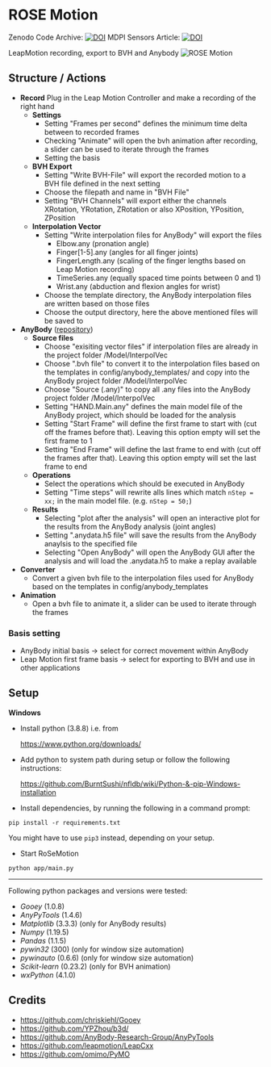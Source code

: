 # ROSE Motion

Zenodo Code Archive: [![DOI](https://zenodo.org/badge/DOI/10.5281/zenodo.4344201.svg)](https://doi.org/10.5281/zenodo.4344201) MDPI Sensors Article: [![DOI](https://zenodo.org/badge/DOI/10.3390/s21041199.svg)](https://doi.org/10.3390/s21041199)

LeapMotion recording, export to BVH and Anybody
![ROSE Motion](https://snag.gy/T6kpqO.jpg)

## Structure / Actions

* **Record**
Plug in the Leap Motion Controller and make a recording of the right hand
    * **Settings**
        * Setting "Frames per second" defines the minimum time delta between to recorded frames
        * Checking "Animate" will open the bvh animation after recording, a slider can be used to iterate through the frames
        * Setting the basis
    * **BVH Export**
        * Setting "Write BVH-File" will export the recorded motion to a BVH file defined in the next setting
        * Choose the filepath and name in "BVH File"
        * Setting "BVH Channels" will export either the channels XRotation, YRotation, ZRotation or also XPosition, YPosition, ZPosition
    * **Interpolation Vector**
        * Setting "Write interpolation files for AnyBody" will export the files
            * Elbow.any (pronation angle)
            * Finger[1-5].any (angles for all finger joints)
            * FingerLength.any (scaling of the finger lengths based on Leap Motion recording)
            * TimeSeries.any (equally spaced time points between 0 and 1)
            * Wrist.any (abduction and flexion angles for wrist)
        * Choose the template directory, the AnyBody interpolation files are written based on those files
        * Choose the output directory, here the above mentioned files will be saved to
* **AnyBody** ([repository](https://github.com/seanschneeweiss/RoSeMotion-AnyBody))
    * **Source files**
        * Choose "exisiting vector files" if interpolation files are already in the project folder <AnyBodyFolder>/Model/InterpolVec
        * Choose ".bvh file" to convert it to the interpolation files based on the templates in config/anybody_templates/ and copy into the AnyBody project folder <AnyBodyFolder>/Model/InterpolVec
        * Choose "Source (.any)" to copy all .any files into the AnyBody project folder <AnyBodyFolder>/Model/InterpolVec
        * Setting "HAND.Main.any" defines the main model file of the AnyBody project, which should be loaded for the analysis
        * Setting "Start Frame" will define the first frame to start with (cut off the frames before that). Leaving this option empty will set the first frame to 1
        * Setting "End Frame" will define the last frame to end with (cut off the frames after that). Leaving this option empty will set the last frame to end
    * **Operations**
        * Select the operations which should be executed in AnyBody
        * Setting "Time steps" will rewrite alls lines which match ``nStep = xx;`` in the main model file. (e.g. ``nStep = 50;``)
    * **Results**
        * Selecting "plot after the analysis" will open an interactive plot for the results from the AnyBody analysis (joint angles)
        * Setting ".anydata.h5 file" will save the results from the AnyBody anaylsis to the specified file
        * Selecting "Open AnyBody" will open the AnyBody GUI after the analysis and will load the .anydata.h5 to make a replay available
* **Converter**
    * Convert a given bvh file to the interpolation files used for AnyBody based on the templates in config/anybody_templates
* **Animation**
    * Open a bvh file to animate it, a slider can be used to iterate through the frames

### Basis setting

* AnyBody initial basis -> select for correct movement within AnyBody
* Leap Motion first frame basis -> select for exporting to BVH and use in other applications

## Setup

**Windows**

* Install python (3.8.8) i.e. from

  https://www.python.org/downloads/
* Add python to system path during setup or follow the following instructions:

  https://github.com/BurntSushi/nfldb/wiki/Python-&-pip-Windows-installation

* Install dependencies, by running the following in a command prompt:
```
pip install -r requirements.txt
```
You might have to use `pip3` instead, depending on your setup.

* Start RoSeMotion
```
python app/main.py
```

---
Following python packages and versions were tested:
 * _Gooey_ (1.0.8)
 * _AnyPyTools_ (1.4.6)
 * _Matplotlib_ (3.3.3) (only for AnyBody results)
 * _Numpy_ (1.19.5)
 * _Pandas_ (1.1.5)
 * _pywin32_ (300) (only for window size automation)
 * _pywinauto_ (0.6.6) (only for window size automation)
 * _Scikit-learn_ (0.23.2) (only for BVH animation)
 * _wxPython_ (4.1.0)

## Credits
* https://github.com/chriskiehl/Gooey
* https://github.com/YPZhou/b3d/
* https://github.com/AnyBody-Research-Group/AnyPyTools
* https://github.com/leapmotion/LeapCxx
* https://github.com/omimo/PyMO

